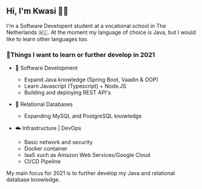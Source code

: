 ## Hi, I'm Kwasi 🖖🏾

I'm a Software Developent student at a vocational school in The Netherlands 🇳🇱. At the moment my language of choice is Java, but I would like to learn other languages too.

### 📖**Things I want to learn or further develop in 2021**
- 📝 Software Development
  - Expand Java knowledge (Spring Boot, Vaadin & OOP) 
  - Learn Javascript (Typescript) + Node.JS
  - Building and deploying REST API's
 
- 📑 Relational Databases
  - Expanding MySQL and PostgreSQL knowledge

- ☁️ Infrastructure | DevOps
  - Basic network and security 
  - Docker container
  - IaaS such as Amazon Web Services/Google Cloud
  - CI/CD Pipeline

My main focus for 2021 is to further develop my Java and relational database knowledge.
